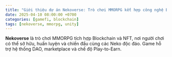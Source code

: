 ```yaml
---
title: "Giới thiệu dự án Nekoverse: Trò chơi MMORPG kết hợp công nghệ Blockchain"
date: 2025-04-10 08:00:00 +0700
categories: [gamefi, blockchain]
tags: [nekoverse, mmorpg, unity]
---
```


**Nekoverse** là trò chơi MMORPG tích hợp Blockchain và NFT, nơi người chơi có thể sở hữu, huấn luyện và chiến đấu cùng các Neko độc đáo. Game hỗ trợ hệ thống DAO, marketplace và chế độ Play-to-Earn.
